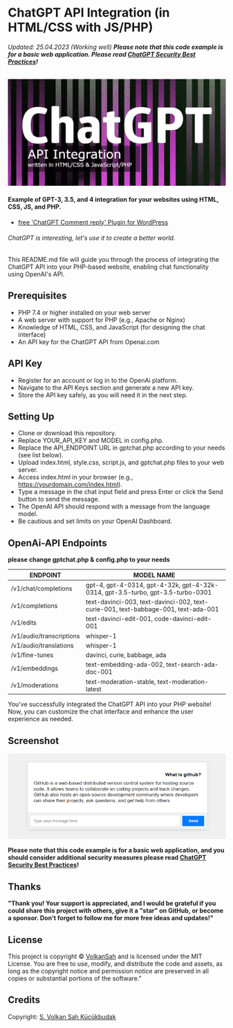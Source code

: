 # ChatGPT API Integration (in HTML/CSS with JS/PHP)
###### Updated: 25.04.2023 (Working well) **Please note that this code example is for a basic web application. Please read [ChatGPT Security Best Practices](https://github.com/VolkanSah/ChatGPT-Security-Best-Practices)!**
![Screenshot](chatgpt.png)

#### Example of GPT-3, 3.5, and 4 integration for your websites using HTML, CSS, JS, and PHP.

- [free 'ChatGPT Comment reply' Plugin for WordPress](https://github.com/VolkanSah/ChatGPT-Comments-Reply-WordPress-Plugin)
###### ChatGPT is interesting, let's use it to create a better world.

This README.md file will guide you through the process of integrating the ChatGPT API into your PHP-based website, enabling chat functionality using OpenAI's API.


## Prerequisites
-  PHP 7.4 or higher installed on your web server
-  A web server with support for PHP (e.g., Apache or Nginx)
-  Knowledge of HTML, CSS, and JavaScript (for designing the chat interface)
-  An API key for the ChatGPT API from Openai.com

## API Key
- Register for an account or log in to the OpenAi platform.
- Navigate to the API Keys section and generate a new API key.
- Store the API key safely, as you will need it in the next step.

## Setting Up
- Clone or download this repository.
- Replace YOUR_API_KEY and MODEL in config.php.
- Replace the API_ENDPOINT URL in gptchat.php according to your needs (see list below).
- Upload index.html, style.css, script.js, and gptchat.php files to your web server.
- Access index.html in your browser (e.g., https://yourdomain.com/index.html).
- Type a message in the chat input field and press Enter or click the Send button to send the message.
- The OpenAI API should respond with a message from the language model.
- Be cautious and set limits on your OpenAI Dashboard.
## OpenAi-API Endpoints
**please change gptchat.php & config.php to your needs**

ENDPOINT | MODEL NAME
-- | --
/v1/chat/completions | gpt-4, gpt-4-0314, gpt-4-32k, gpt-4-32k-0314, gpt-3.5-turbo, gpt-3.5-turbo-0301
/v1/completions | text-davinci-003, text-davinci-002, text-curie-001, text-babbage-001, text-ada-001
/v1/edits | text-davinci-edit-001, code-davinci-edit-001
/v1/audio/transcriptions | whisper-1
/v1/audio/translations | whisper-1
/v1/fine-tunes | davinci, curie, babbage, ada
/v1/embeddings | text-embedding-ada-002, text-search-ada-doc-001
/v1/moderations | text-moderation-stable, text-moderation-latest

You've successfully integrated the ChatGPT API into your PHP website! Now, you can customize the chat interface and enhance the user experience as needed.
## Screenshot
<img src="screenshot.png">

**Please note that this code example is for a basic web application, and you should consider additional security measures please read [ChatGPT Security Best Practices](https://github.com/VolkanSah/ChatGPT-Security-Best-Practices)!**



## Thanks
**"Thank you! Your support is appreciated, and I would be grateful if you could share this project with others, give it a "star" on GitHub, or become a sponsor. Don't forget to follow me for more free ideas and updates!"**

## License
This project is copyright © [VolkanSah](https://github.com/volkansah) and is licensed under the MIT License. You are free to use, modify, and distribute the code and assets, as long as the copyright notice and permission notice are preserved in all copies or substantial portions of the software."

## Credits
Copyright: [S. Volkan Sah Kücükbudak](https://github.com/volkansah)

